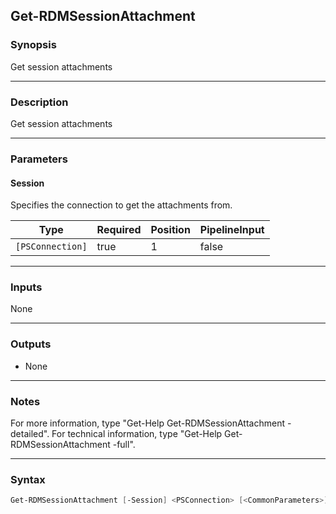 Get-RDMSessionAttachment
------------------------

### Synopsis
Get session attachments

---

### Description

Get session attachments

---

### Parameters
#### **Session**
Specifies the connection to get the attachments from.

|Type            |Required|Position|PipelineInput|
|----------------|--------|--------|-------------|
|`[PSConnection]`|true    |1       |false        |

---

### Inputs
None

---

### Outputs
* None

---

### Notes
For more information, type "Get-Help Get-RDMSessionAttachment -detailed". For technical information, type "Get-Help Get-RDMSessionAttachment -full".

---

### Syntax
```PowerShell
Get-RDMSessionAttachment [-Session] <PSConnection> [<CommonParameters>]
```
